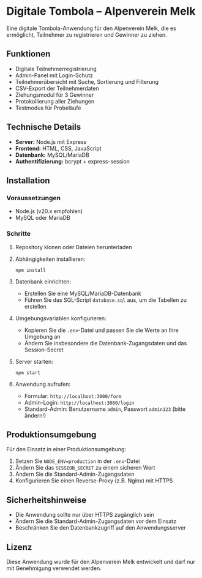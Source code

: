 # Digitale Tombola – Alpenverein Melk

Eine digitale Tombola-Anwendung für den Alpenverein Melk, die es ermöglicht, Teilnehmer zu registrieren und Gewinner zu ziehen.

## Funktionen

- Digitale Teilnehmerregistrierung
- Admin-Panel mit Login-Schutz
- Teilnehmerübersicht mit Suche, Sortierung und Filterung
- CSV-Export der Teilnehmerdaten
- Ziehungsmodul für 3 Gewinner
- Protokollierung aller Ziehungen
- Testmodus für Probeläufe

## Technische Details

- **Server:** Node.js mit Express
- **Frontend:** HTML, CSS, JavaScript
- **Datenbank:** MySQL/MariaDB
- **Authentifizierung:** bcrypt + express-session

## Installation

### Voraussetzungen

- Node.js (v20.x empfohlen)
- MySQL oder MariaDB

### Schritte

1. Repository klonen oder Dateien herunterladen

2. Abhängigkeiten installieren:
   ```
   npm install
   ```

3. Datenbank einrichten:
   - Erstellen Sie eine MySQL/MariaDB-Datenbank
   - Führen Sie das SQL-Script `database.sql` aus, um die Tabellen zu erstellen

4. Umgebungsvariablen konfigurieren:
   - Kopieren Sie die `.env`-Datei und passen Sie die Werte an Ihre Umgebung an
   - Ändern Sie insbesondere die Datenbank-Zugangsdaten und das Session-Secret

5. Server starten:
   ```
   npm start
   ```

6. Anwendung aufrufen:
   - Formular: `http://localhost:3000/form`
   - Admin-Login: `http://localhost:3000/login`
   - Standard-Admin: Benutzername `admin`, Passwort `admin123` (bitte ändern!)

## Produktionsumgebung

Für den Einsatz in einer Produktionsumgebung:

1. Setzen Sie `NODE_ENV=production` in der `.env`-Datei
2. Ändern Sie das `SESSION_SECRET` zu einem sicheren Wert
3. Ändern Sie die Standard-Admin-Zugangsdaten
4. Konfigurieren Sie einen Reverse-Proxy (z.B. Nginx) mit HTTPS

## Sicherheitshinweise

- Die Anwendung sollte nur über HTTPS zugänglich sein
- Ändern Sie die Standard-Admin-Zugangsdaten vor dem Einsatz
- Beschränken Sie den Datenbankzugriff auf den Anwendungsserver

## Lizenz

Diese Anwendung wurde für den Alpenverein Melk entwickelt und darf nur mit Genehmigung verwendet werden.
